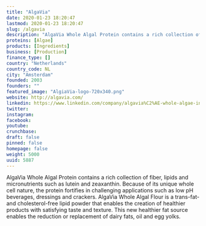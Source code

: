 ```yaml
---
title: "AlgaVia"
date: 2020-01-23 18:20:47
lastmod: 2020-01-23 18:20:47
slug: /algavia
description: "AlgaVia Whole Algal Protein contains a rich collection of fiber, lipids and micronutrients such as lutein and zeaxanthin. Because of its unique whole cell nature, the protein fortifies in challenging applications such as low pH beverages, dressings and crackers. AlgaVia Whole Algal Flour is a trans-fat- and cholesterol-free lipid powder that enables the creation of healthier products with satisfying taste and texture. This new healthier fat source enables the reduction or replacement of dairy fats, oil and egg yolks."
proteins: [Algae]
products: [Ingredients]
business: [Production]
finance_type: []
country: "Netherlands"
country_code: NL
city: "Amsterdam"
founded: 2003
founders: ""
featured_image: "AlgiaVia-logo-720x340.png"
website: http://algavia.com/
linkedin: https://www.linkedin.com/company/algavia%C2%AE-whole-algae-ingredients
twitter: 
instagram: 
facebook: 
youtube: 
crunchbase: 
draft: false
pinned: false
homepage: false
weight: 5000
uuid: 5887
---
```

AlgaVia Whole Algal Protein contains a rich collection of fiber, lipids and micronutrients such as lutein and zeaxanthin. Because of its unique whole cell nature, the protein fortifies in challenging applications such as low pH beverages, dressings and crackers. AlgaVia Whole Algal Flour is a trans-fat- and cholesterol-free lipid powder that enables the creation of healthier products with satisfying taste and texture. This new healthier fat source enables the reduction or replacement of dairy fats, oil and egg yolks.
